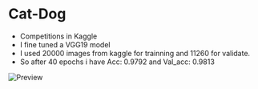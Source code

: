 # Cat-Dog
- Competitions in Kaggle 
- I fine tuned a VGG19 model
- I used 20000 images from kaggle for trainning and 11260 for validate.
- So after 40 epochs i have Acc: 0.9792 and Val_acc: 0.9813


![Preview](https://www.kgw.com/img/resize/content.kgw.com/photo/2018/01/19/dog%20cat%20generic_1516385505647.jpg_12408474_ver1.0.jpg?mode=pad&bgcolor=000000&scale=both&width=1140&height=641)

